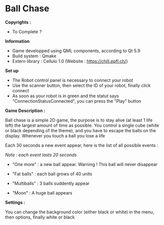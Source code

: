 # Ball Chase

**Copyrights :**

- To Complete ?

**Information**

- Game developped using QML components, according to Qt 5.9
- Build system : Qmake
- Extern library : Cellulo 1.0 (Website : https://chili.epfl.ch/)

**Set up**

- The Robot control panel is necessary to connect your robot
- Use the scanner button, then select the ID of your robot, finally click connect
- As soon as your robot is in green and the statut says "ConnectionStatusConnected", you can press the "Play" button

**Game Description :**

Ball chase is a simple 2D game, the purpose is to stay alive (at least 1 life left) the largest amount of time as possible.
You control a single cube (white or black depending of the theme), and you have to escape the balls on the display.
Whenever you touch a ball you lose a life

Each 30 seconds a new event appear, here is the list of all possible events :

*Note : each event lasts 20 seconds*

- "One more" : a new ball appear. Warning ! This ball will never disappear

- "Fat balls" : each ball grows of 40 units

- "Multiballs" : 3 balls suddently appear

- "Moon" : A huge ball appears


**Settings :**

You can change the background color (either black or white) in the menu, then options, finally white or black




